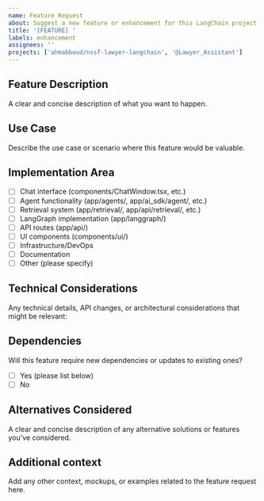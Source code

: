 ```yaml
---
name: Feature Request
about: Suggest a new feature or enhancement for this LangChain project
title: '[FEATURE] '
labels: enhancement
assignees: ''
projects: ['ahmabboud/nssf-lawyer-langchain', '@Lawyer_Assistant']
---
```


## Feature Description
A clear and concise description of what you want to happen.

## Use Case
Describe the use case or scenario where this feature would be valuable.

## Implementation Area
- [ ] Chat interface (components/ChatWindow.tsx, etc.)
- [ ] Agent functionality (app/agents/, app/ai_sdk/agent/, etc.)
- [ ] Retrieval system (app/retrieval/, app/api/retrieval/, etc.)
- [ ] LangGraph implementation (app/langgraph/)
- [ ] API routes (app/api/)
- [ ] UI components (components/ui/)
- [ ] Infrastructure/DevOps
- [ ] Documentation
- [ ] Other (please specify)

## Technical Considerations
Any technical details, API changes, or architectural considerations that might be relevant:

## Dependencies
Will this feature require new dependencies or updates to existing ones?
- [ ] Yes (please list below)
- [ ] No

## Alternatives Considered
A clear and concise description of any alternative solutions or features you've considered.

## Additional context
Add any other context, mockups, or examples related to the feature request here.